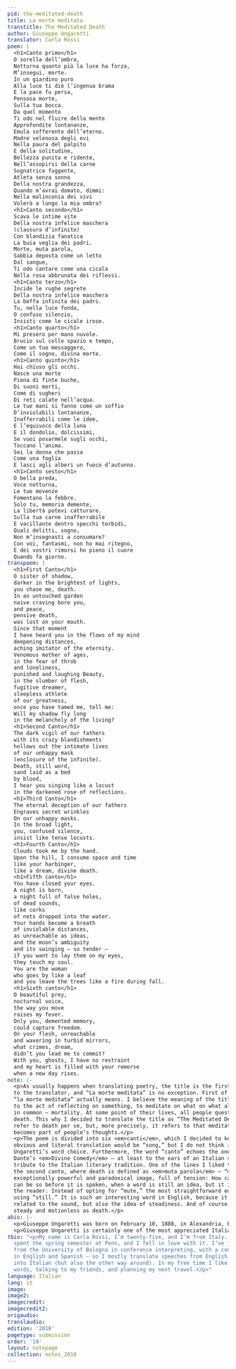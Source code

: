```yaml
---
pid: the-meditated-death
title: La morte meditata
transtitle: The Meditated Death
author: Giuseppe Ungaretti
translator: Carla Rossi
poem: |
  <h1>Canto primo</h1>
  O sorella dell’ombra,
  Notturna quanto più la luce ha forza,
  M’insegui, morte.
  In un giardino puro
  Alla luce ti diè l’ingenua brama
  E la pace fu persa,
  Pensosa morte,
  Sulla tua bocca.
  Da quel momento
  Ti odo nel fluire della mente
  Approfondite lontananze,
  Emula sofferente dell’eterno.
  Madre velenosa degli evi
  Nella paura del palpito
  E della solitudine,
  Bellezza punita e ridente,
  Nell’assopirsi della carne
  Sognatrice fuggente,
  Atleta senza sonno
  Della nostra grandezza,
  Quando m’avrai domato, dimmi:
  Nella malinconia dei vivi
  Volerà a lungo la mia ombra?
  <h1>Canto secondo</h1>
  Scava le intime vite
  Della nostra infelice maschera
  (clausura d’infinito)
  Con blandizia fanatica
  La buia veglia dei padri.
  Morte, muta parola,
  Sabbia deposta come un letto
  Dal sangue,
  Ti odo cantare come una cicala
  Nella rosa abbrunata dei riflessi.
  <h1>Canto terzo</h1>
  Incide le rughe segrete
  Della nostra infelice maschera
  La beffa infinita dei padri.
  Tu, nella luce fonda,
  O confuso silenzio,
  Insisti come le cicale irose.
  <h1>Canto quarto</h1>
  Mi presero per mano nuvole.
  Brucio sul colle spazio e tempo,
  Come un tuo messaggero,
  Come il sogno, divina morte.
  <h1>Canto quinto</h1>
  Hai chiuso gli occhi.
  Nasce una morte
  Piena di finte buche,
  Di suoni morti,
  Come di sugheri
  Di reti calate nell’acqua.
  Le tue mani si fanno come un soffio
  D’inviolabili lontananze,
  Inafferrabili come le idee,
  E l’equivoco della luna
  E il dondolio, dolcissimi,
  Se vuoi posarmele sugli occhi,
  Toccano l’anima.
  Sei la donna che passa
  Come una foglia
  E lasci agli alberi un fuoco d’autunno.
  <h1>Canto sesto</h1>
  O bella preda,
  Voce notturna,
  Le tue movenze
  Fomentano la febbre.
  Solo tu, memoria demente,
  La libertà potevi catturare.
  Sulla tua carne inafferrabile
  E vacillante dentro specchi torbidi,
  Quali delitti, sogno,
  Non m’insegnasti a consumare?
  Con voi, fantasmi, non ho mai ritegno,
  E dei vostri rimorsi ho pieno il cuore
  Quando fa giorno.
transpoem: |
  <h1>First Canto</h1>
  O sister of shadow,
  darker in the brightest of lights,
  you chase me, death.
  In an untouched garden
  naive craving bore you,
  and peace,
  pensive death,
  was lost on your mouth.
  Since that moment
  I have heard you in the flows of my mind
  deepening distances,
  aching imitator of the eternity.
  Venomous mother of ages,
  in the fear of throb
  and loneliness,
  punished and laughing Beauty,
  in the slumber of flesh,
  fugitive dreamer,
  sleepless athlete
  of our greatness,
  once you have tamed me, tell me:
  Will my shadow fly long
  in the melancholy of the living?
  <h1>Second Canto</h1>
  The dark vigil of our fathers
  with its crazy blandishments
  hollows out the intimate lives
  of our unhappy mask
  (enclosure of the infinite).
  Death, still word,
  sand laid as a bed
  by blood,
  I hear you singing like a locust
  in the darkened rose of reflections.
  <h1>Third Canto</h1>
  The eternal deception of our fathers
  Engraves secret wrinkles
  On our unhappy masks.
  In the broad light,
  you, confused silence,
  insist like tense locusts.
  <h1>Fourth Canto</h1>
  Clouds took me by the hand.
  Upon the hill, I consume space and time
  like your harbinger,
  like a dream, divine death.
  <h1>Fifth canto</h1>
  You have closed your eyes.
  A night is born,
  a night full of false holes,
  of dead sounds,
  like corks
  of nets dropped into the water.
  Your hands become a breath
  of inviolable distances,
  as unreachable as ideas,
  and the moon’s ambiguity
  and its swinging — so tender —
  if you want to lay them on my eyes,
  they touch my soul.
  You are the woman
  who goes by like a leaf
  and you leave the trees like a fire during fall.
  <h1>Sixth canto</h1>
  O beautiful prey,
  nocturnal voice,
  the way you move
  raises my fever.
  Only you, demented memory,
  could capture freedom.
  On your flesh, unreachable
  and wavering in turbid mirrors,
  what crimes, dream,
  didn’t you lead me to commit?
  With you, ghosts, I have no restraint
  and my heart is filled with your remorse
  when a new day rises.
note: |-
  <p>As usually happens when translating poetry, the title is the first challenge presented
  to the translator, and “La morte meditata” is no exception. First of all, one wonders what
  “la morte meditata” actually means. I believe the meaning of the title is closely connected
  to the act of reflecting on something, to meditate on what on what all human beings have
  in common — mortality. At some point of their lives, all people question themselves about
  death. This why I decided to translate the title as “The Meditated Death.” It does not
  refer to death per se, but, more precisely, it refers to that meditated death that inevitably
  becomes part of people’s thoughts.</p>
  <p>The poem is divided into six <em>canti</em>, which I decided to keep as “canto.” The most
  obvious and literal translation would be “song,” but I do not think it gives justice to
  Ungaretti’s word choice. Furthermore, the word “canto” echoes the one hundred cantos of
  Dante’s <em>Divine Comedy</em> — at least to the ears of an Italian speaker — and I think it is a fair
  tribute to the Italian literary tradition. One of the lines I liked the most is the fifth line of
  the second canto, where death is defined as <em>muta parola</em> — “mute word.” It is an
  exceptionally powerful and paradoxical image, full of tension: How can a word be mute? It
  can be so before it is spoken, when a word is still an idea, but it is nonetheless striking to
  the reader. Instead of opting for “mute,” the most straightforward equivalent, I preferred
  using “still.” It is such an interesting word in English, because it conveys both the meaning
  related to the sound, but also the idea of steadiness. And of course, nothing can be as
  steady and motionless as death.</p>
abio: |-
  <p>Giuseppe Ungaretti was born on February 10, 1888, in Alexandria, Egypt, from an Italian family originating from Lucca (Tuscany). The multicultural and cosmopolitan city of Alexandria had a considerable influence both on his life and on his work. Ungaretti is mostly known in Italy as “Il poeta Ssldato,” that is, “the soldier poet.” In 1915, in fact, when Italy joined World War I, he decided to volunteer. World War I left a mark on his life. He got to know both the suffering of war, but also the true meaning of brotherhood.</p>
  <p>Giuseppe Ungaretti is certainly one of the most appreciated Italian poets of the twentieth century. Students remember him for writing very short and incisive poems, but what makes him so great is his experience of war that gave a very introspective cut to his poetry.</p>
tbio: "<p>My name is Carla Rossi, I’m twenty-five, and I’m from Italy. Last year I
  spent the spring semester at Penn, and I fell in love with it. I’ve just graduated
  from the University of Bologna in conference interpreting, with a concentration
  in English and Spanish — so I mostly translate speeches from English and Spanish
  into Italian (but also the other way around). In my free time I like playing with
  words, talking to my friends, and planning my next travel.</p>"
language: Italian
lang: it
image:
image2:
imagecredit:
imagecredit2:
origaudio:
translaudio:
edition: '2018'
pagetype: submission
order: '19'
layout: notepage
collection: notes_2018
---
```

